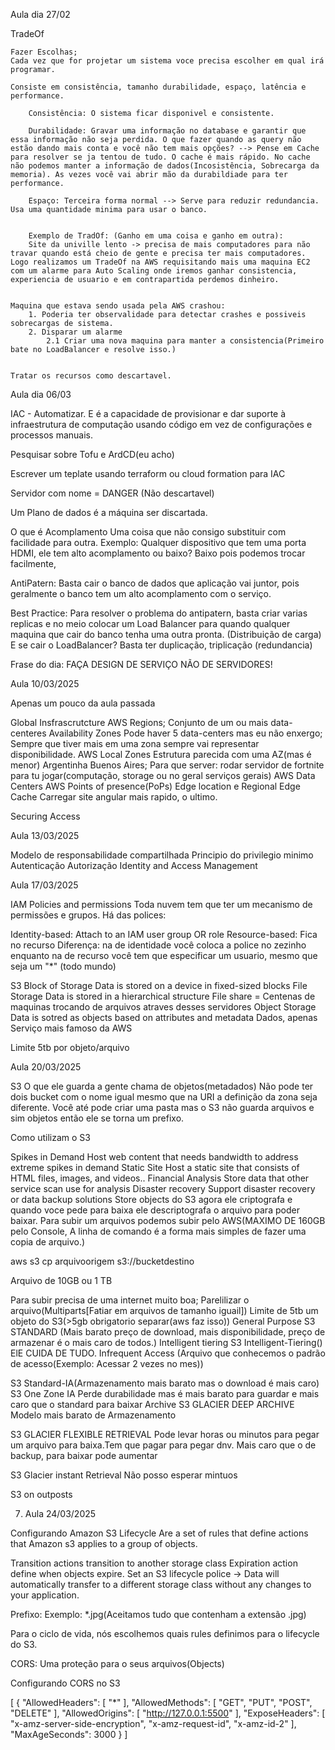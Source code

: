 Aula dia 27/02

TradeOf

    Fazer Escolhas;
    Cada vez que for projetar um sistema voce precisa escolher em qual irá programar.
    
    Consiste em consistência, tamanho durabilidade, espaço, latência e performance.

        Consistência: O sistema ficar disponivel e consistente.

        Durabilidade: Gravar uma informação no database e garantir que essa informação não seja perdida. O que fazer quando as query não estão dando mais conta e você não tem mais opções? --> Pense em Cache para resolver se ja tentou de tudo. O cache é mais rápido. No cache não podemos manter a informação de dados(Incosistência, Sobrecarga da memoria). As vezes você vai abrir mão da durabildiade para ter performance.

        Espaço: Terceira forma normal --> Serve para reduzir redundancia. Usa uma quantidade minima para usar o banco.


        Exemplo de TradOf: (Ganho em uma coisa e ganho em outra):
        Site da univille lento -> precisa de mais computadores para não travar quando está cheio de gente e precisa ter mais computadores. Logo realizamos um TradeOf na AWS requisitando mais uma maquina EC2 com um alarme para Auto Scaling onde iremos ganhar consistencia, experiencia de usuario e em contrapartida perdemos dinheiro.


    Maquina que estava sendo usada pela AWS crashou:
        1. Poderia ter observalidade para detectar crashes e possiveis sobrecargas de sistema.
        2. Disparar um alarme
            2.1 Criar uma nova maquina para manter a consistencia(Primeiro bate no LoadBalancer e resolve isso.) 


    Tratar os recursos como descartavel.



Aula dia 06/03

IAC - Automatizar. E é a capacidade de provisionar e dar suporte à infraestrutura de computação usando código em vez de configurações e processos manuais.

Pesquisar sobre Tofu e ArdCD(eu acho)

Escrever um teplate usando terraform ou cloud formation para IAC

Servidor com nome = DANGER (Não descartavel)

Um Plano de dados é a máquina ser discartada.

O que é Acomplamento
Uma coisa que não consigo substituir com facilidade para outra. Exemplo: Qualquer dispositivo que tem uma porta HDMI, ele tem alto acomplamento ou baixo? Baixo pois podemos trocar facilmente,

AntiPatern: Basta cair o banco de dados que aplicação vai juntor, pois geralmente o banco tem um alto acomplamento com o serviço.

Best Practice: Para resolver o problema do antipatern, basta criar varias replicas e no meio colocar um Load Balancer para quando qualquer maquina que cair do banco tenha uma outra pronta. (Distribuição de carga) E se cair o LoadBalancer? Basta ter duplicação, triplicação (redundancia)

Frase do dia:
FAÇA DESIGN DE SERVIÇO NÃO DE SERVIDORES!


Aula 10/03/2025

Apenas um pouco da aula passada

Global Insfrascrutcture
AWS Regions;
Conjunto de um ou mais data-centeres
Availability Zones
Pode haver 5 data-centers mas eu não enxergo;
Sempre que tiver mais em uma zona sempre vai representar disponibilidade.
AWS Local Zones
Estrutura parecida com uma AZ(mas é menor) Argentinha Buenos Aires; Para que server: rodar servidor de fortnite para tu jogar(computação, storage ou no geral serviços gerais)
AWS Data Centers
AWS Points of presence(PoPs)
Edge location e Regional Edge Cache
Carregar site angular mais rapido, o ultimo.

Securing Access

Aula 13/03/2025

Modelo de responsabilidade compartilhada
Principio do privilegio minimo
Autenticação
Autorização
Identity and Access Management

Aula 17/03/2025

IAM Policies and permissions
Toda nuvem tem que ter um mecanismo de permissões e grupos. Há das polices:

Identity-based: Attach to an IAM user group OR role
Resource-based: Fica no recurso
Diferença: na de identidade você coloca a police no zezinho enquanto na de recurso você tem que especificar um usuario, mesmo que seja um "*" (todo mundo)

S3
Block of Storage
Data is stored on a device in fixed-sized blocks
File Storage
Data is stored in a hierarchical structure
File share = Centenas de maquinas trocando de arquivos atraves desses servidores
Object Storage
Data is sotred as objects based on attributes and metadata
Dados, apenas
Serviço mais famoso da AWS

Limite 5tb por objeto/arquivo

Aula 20/03/2025

S3 O que ele guarda a gente chama de objetos(metadados) Não pode ter dois bucket com o nome igual mesmo que na URI a definição da zona seja diferente. Você até pode criar uma pasta mas o S3 não guarda arquivos e sim objetos então ele se torna um prefixo.

Como utilizam o S3

Spikes in Demand
Host web content that needs bandwidth to address extreme spikes in demand
Static Site
Host a static site that consists of HTML files, images, and videos..
Financial Analysis
Store data that other service scan use for analysis
Disaster recovery
Support disaster recovery or data backup solutions
Store objects do S3 agora ele criptografa e quando voce pede para baixa ele descriptografa o arquivo para poder baixar. Para subir um arquivos podemos subir pelo AWS(MAXIMO DE 160GB pelo Console, A linha de comando é a forma mais simples de fazer uma copia de arquivo.)

aws s3 cp arquivoorigem s3://bucketdestino

Arquivo de 10GB ou 1 TB

Para subir precisa de uma internet muito boa;
Parelilizar o arquivo(Multiparts[Fatiar em arquivos de tamanho iguail]) Limite de 5tb um objeto do S3(>5gb obrigatorio separar(aws faz isso))
General Purpose
S3 STANDARD (Mais barato preço de download, mais disponibilidade, preço de armazenar é o mais caro de todos.)
Intelligent tiering
S3 Intelligent-Tiering() ElE CUIDA DE TUDO.
Infrequent Access
(Arquivo que conhecemos o padrão de acesso(Exemplo: Acessar 2 vezes no mes))

S3 Standard-IA(Armazenamento mais barato mas o download é mais caro)
S3 One Zone IA
Perde durabilidade mas é mais barato para guardar e mais caro que o standard para baixar
Archive
S3 GLACIER DEEP ARCHIVE
Modelo mais barato de Armazenamento

S3 GLACIER FLEXIBLE RETRIEVAL
Pode levar horas ou minutos para pegar um arquivo para baixa.Tem que pagar para pegar dnv. Mais caro que o de backup, para baixar pode aumentar

S3 Glacier instant Retrieval
Não posso esperar mintuos

S3 on outposts

7. Aula 24/03/2025


Configurando Amazon S3 Lifecycle Are a set of rules that define actions that Amazon s3 applies to a group of objects.

Transition actions transition to another storage class
Expiration action define when objects expire.
Set an S3 lifecycle police -> Data will automatically transfer to a different storage class without any changes to your application.

Prefixo: Exemplo: *.jpg(Aceitamos tudo que contenham a extensão .jpg)

Para o ciclo de vida, nós escolhemos quais rules definimos para o lifecycle do S3.

CORS: Uma proteção para o seus arquivos(Objects)

Configurando CORS no S3

[
    {
        "AllowedHeaders": [
            "*"
        ],
        "AllowedMethods": [
            "GET",
            "PUT",
            "POST",
            "DELETE"
        ],
        "AllowedOrigins": [
            "http://127.0.0.1:5500"
        ],
        "ExposeHeaders": [
            "x-amz-server-side-encryption",
            "x-amz-request-id",
            "x-amz-id-2"
        ],
        "MaxAgeSeconds": 3000
    }
]
